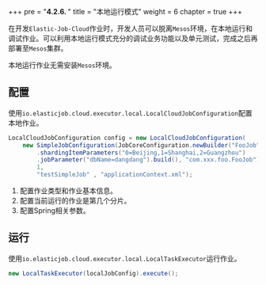 +++
pre = "<b>4.2.6. </b>"
title = "本地运行模式"
weight = 6
chapter = true
+++

在开发`Elastic-Job-Cloud`作业时，开发人员可以脱离`Mesos`环境，在本地运行和调试作业。可以利用本地运行模式充分的调试业务功能以及单元测试，完成之后再部署至`Mesos`集群。

本地运行作业无需安装`Mesos`环境。

## 配置

使用`io.elasticjob.cloud.executor.local.LocalCloudJobConfiguration`配置本地作业。

```java
LocalCloudJobConfiguration config = new LocalCloudJobConfiguration(
    new SimpleJobConfiguration(JobCoreConfiguration.newBuilder("FooJob", "*/2 * * * * ?", 3) //1
        .shardingItemParameters("0=Beijing,1=Shanghai,2=Guangzhou")
        .jobParameter("dbName=dangdang").build(), "com.xxx.foo.FooJob"), 
        1,                                                                               //2
        "testSimpleJob" , "applicationContext.xml");                                     //3
```

1. 配置作业类型和作业基本信息。
1. 配置当前运行的作业是第几个分片。
1. 配置Spring相关参数。

## 运行

使用`io.elasticjob.cloud.executor.local.LocalTaskExecutor`运行作业。

```java
new LocalTaskExecutor(localJobConfig).execute();
```
